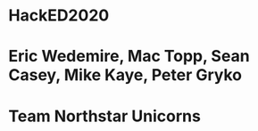 # HackED2020
# Eric Wedemire, Mac Topp, Sean Casey, Mike Kaye, Peter Gryko
# Team Northstar Unicorns
